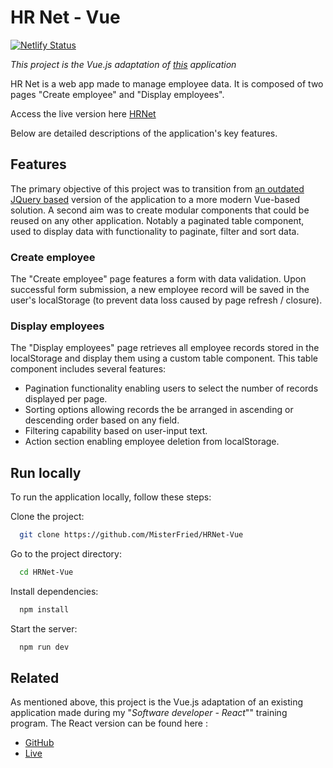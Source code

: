 # HR Net - Vue

[![Netlify Status](https://api.netlify.com/api/v1/badges/666deaff-b3fe-4935-9cf3-dd200a3930a5/deploy-status)](https://app.netlify.com/sites/hrnet-vue/deploys)

_This project is the Vue.js adaptation of [this](https://github.com/MisterFried/HRNet) application_

HR Net is a web app made to manage employee data. It is composed of two pages "Create employee" and "Display employees".

Access the live version here [HRNet](https://hrnet-vue.netlify.app/)

Below are detailed descriptions of the application's key features.

## Features

The primary objective of this project was to transition from [an outdated JQuery based](https://github.com/OpenClassrooms-Student-Center/P12_Front-end) version of the application to a more modern Vue-based solution.
A second aim was to create modular components that could be reused on any other application. Notably a paginated table component, used to display data with functionality to paginate, filter and sort data.

### Create employee

The "Create employee" page features a form with data validation. Upon successful form submission, a new employee record will be saved in the user's localStorage (to prevent data loss caused by page refresh / closure).

### Display employees

The "Display employees" page retrieves all employee records stored in the localStorage and display them using a custom table component.
This table component includes several features:

-   Pagination functionality enabling users to select the number of records displayed per page.
-   Sorting options allowing records the be arranged in ascending or descending order based on any field.
-   Filtering capability based on user-input text.
-   Action section enabling employee deletion from localStorage.

## Run locally

To run the application locally, follow these steps:

Clone the project:

```bash
  git clone https://github.com/MisterFried/HRNet-Vue
```

Go to the project directory:

```bash
  cd HRNet-Vue
```

Install dependencies:

```bash
  npm install
```

Start the server:

```bash
  npm run dev
```

## Related

As mentioned above, this project is the Vue.js adaptation of an existing application made during my "_Software developer - React_"" training program.
The React version can be found here :

-   [GitHub](https://github.com/MisterFried/HRNet)
-   [Live](https://hrnet-oc.netlify.app/)
